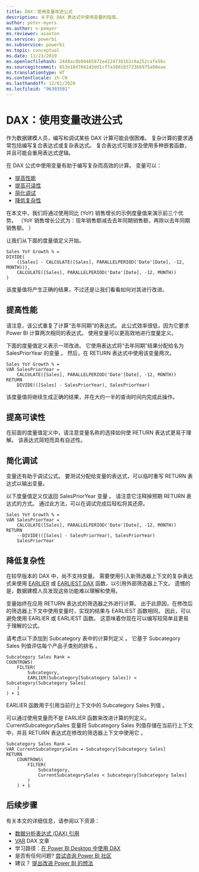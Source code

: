 ```yaml
---
title: DAX：使用变量改进公式
description: 关于在 DAX 表达式中使用变量的指南。
author: peter-myers
ms.author: v-pemyer
ms.reviewer: asaxton
ms.service: powerbi
ms.subservice: powerbi
ms.topic: conceptual
ms.date: 11/23/2019
ms.openlocfilehash: 2448ac8b94465872e4224738162c6a252cafe56c
ms.sourcegitcommit: 653e18d7041d3dd1cf7a38010372366975a98eae
ms.translationtype: HT
ms.contentlocale: zh-CN
ms.lasthandoff: 12/01/2020
ms.locfileid: "96393591"
---
```

# <a name="dax-use-variables-to-improve-your-formulas"></a>DAX：使用变量改进公式

作为数据建模人员，编写和调试某些 DAX 计算可能会很困难。 复杂计算的要求通常包括编写复合表达式或复杂表达式。 复合表达式可能涉及使用多种嵌套函数，并且可能会重用表达式逻辑。

在 DAX 公式中使用变量有助于编写复杂而高效的计算。 变量可以：

- [提高性能](#improve-performance)
- [提高可读性](#improve-readability)
- [简化调试](#simplify-debugging)
- [降低复杂性](#reduce-complexity)

在本文中，我们将通过使用同比 (YoY) 销售增长的示例度量值来演示前三个优势。 （YoY 销售增长公式为：现年销售额减去去年同期销售额，再除以去年同期销售额。  ）

让我们从下面的度量值定义开始。

```dax
Sales YoY Growth % =
DIVIDE(
    ([Sales] - CALCULATE([Sales], PARALLELPERIOD('Date'[Date], -12, MONTH))),
    CALCULATE([Sales], PARALLELPERIOD('Date'[Date], -12, MONTH))
)
```

该度量值将产生正确的结果，不过还是让我们看看如何对其进行改进。

## <a name="improve-performance"></a>提高性能

请注意，该公式重复了计算“去年同期”的表达式。 此公式效率很低，因为它要求 Power BI 计算两次相同的表达式。 使用变量可以更高效地进行度量定义。

下面的度量值定义表示一项改进。 它使用表达式将“去年同期”结果分配给名为 SalesPriorYear 的变量  。 然后，在 RETURN 表达式中使用该变量两次。

```dax
Sales YoY Growth % =
VAR SalesPriorYear =
    CALCULATE([Sales], PARALLELPERIOD('Date'[Date], -12, MONTH))
RETURN
    DIVIDE(([Sales] - SalesPriorYear), SalesPriorYear)
```

该度量值将继续生成正确的结果，并在大约一半的查询时间内完成此操作。

## <a name="improve-readability"></a>提高可读性

在前面的度量值定义中，请注意变量名称的选择如何使 RETURN 表达式更易于理解。 该表达式简短而具有自述性。

## <a name="simplify-debugging"></a>简化调试

变量还有助于调试公式。 要测试分配给变量的表达式，可以临时重写 RETURN 表达式以输出变量。

以下度量值定义仅返回 SalesPriorYear 变量  。 请注意它注释掉预期 RETURN 表达式的方式。 通过此方法，可以在调试完成后轻松将其还原。

```dax
Sales YoY Growth % =
VAR SalesPriorYear =
    CALCULATE([Sales], PARALLELPERIOD('Date'[Date], -12, MONTH))
RETURN
    --DIVIDE(([Sales] - SalesPriorYear), SalesPriorYear)
    SalesPriorYear
```

## <a name="reduce-complexity"></a>降低复杂性

在较早版本的 DAX 中，尚不支持变量。 需要使用引入新筛选器上下文的复杂表达式来使用 [EARLIER](/dax/earlier-function-dax) 或 [EARLIEST DAX](/dax/earliest-function-dax) 函数，以引用外部筛选器上下文。 遗憾的是，数据建模人员发现这些功能难以理解和使用。

变量始终在应用 RETURN 表达式的筛选器之外进行计算。 出于此原因，在修改后的筛选器上下文中使用变量时，实现的结果与 EARLIEST 函数相同。 因此，可以避免使用 EARLIER 或 EARLIEST 函数。 这意味着你现在可以编写较简单且更易于理解的公式。

请考虑以下添加到 Subcategory 表中的计算列定义  。 它基于 Subcategory Sales 列值评估每个产品子类别的排名  。

```dax
Subcategory Sales Rank =
COUNTROWS(
    FILTER(
        Subcategory,
        EARLIER(Subcategory[Subcategory Sales]) < Subcategory[Subcategory Sales]
    )
) + 1
```

EARLIER 函数用于引用当前行上下文中的 Subcategory Sales 列值   。

可以通过使用变量而不是 EARLIER 函数来改进计算的列定义。 CurrentSubcategorySales 变量将 Subcategory Sales 列值存储在当前行上下文中，并且 RETURN 表达式在修改的筛选器上下文中使用它    。

```dax
Subcategory Sales Rank =
VAR CurrentSubcategorySales = Subcategory[Subcategory Sales]
RETURN
    COUNTROWS(
        FILTER(
            Subcategory,
            CurrentSubcategorySales < Subcategory[Subcategory Sales]
        )
    ) + 1
```

## <a name="next-steps"></a>后续步骤

有关本文的详细信息，请参阅以下资源：

- [数据分析表达式 (DAX) 引用](/dax/)
- [VAR](/dax/var-dax) DAX 文章
- 学习路径：[在 Power BI Desktop 中使用 DAX](/learn/paths/dax-power-bi/)
- 是否有任何问题? [尝试咨询 Power BI 社区](https://community.powerbi.com/)
- 建议？ [提出改进 Power BI 的想法](https://ideas.powerbi.com)